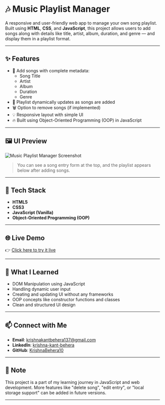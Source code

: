 
# 🎶 Music Playlist Manager

A responsive and user-friendly web app to manage your own song playlist. Built using **HTML**, **CSS**, and **JavaScript**, this project allows users to add songs along with details like title, artist, album, duration, and genre — and display them in a playlist format.

---

## ✨ Features

- 🎵 Add songs with complete metadata:
  - Song Title
  - Artist
  - Album
  - Duration
  - Genre
- 📃 Playlist dynamically updates as songs are added
- 🗑 Option to remove songs (if implemented)
- 💡 Responsive layout with simple UI
- 🔥 Built using Object-Oriented Programming (OOP) in JavaScript

---

## 🖼️ UI Preview

![Music Playlist Manager Screenshot](screenshot.png)

> You can see a song entry form at the top, and the playlist appears below after adding songs.

---

## 🚀 Tech Stack

- **HTML5**
- **CSS3**
- **JavaScript (Vanilla)**
- **Object-Oriented Programming (OOP)**

---

## 🌐 Live Demo

👉 [Click here to try it live](https://krishnabehera10.github.io/Music-playlist-manager/)

---

## 🧠 What I Learned

- DOM Manipulation using JavaScript
- Handling dynamic user input
- Creating and updating UI without any frameworks
- OOP concepts like constructor functions and classes
- Clean and structured UI design

---

## 📫 Connect with Me

- **Email**: krishnakantbehera137@gmail.com  
- **LinkedIn**: [krishna-kant-behera](https://www.linkedin.com/in/krishna-kant-behera-580297336/)  
- **GitHub**: [KrishnaBehera10](https://github.com/KrishnaBehera10)

---

## 📌 Note

This project is a part of my learning journey in JavaScript and web development. More features like "delete song", "edit entry", or "local storage support" can be added in future versions.

---

